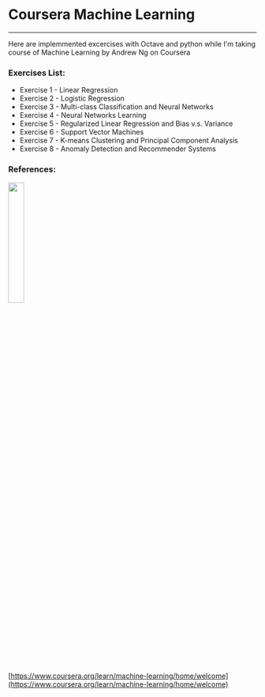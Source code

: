 # Coursera Machine Learning 
----
Here are implemmented excercises with Octave and python while I'm taking course of Machine Learning by Andrew Ng on Coursera

### Exercises List:
* Exercise 1 - Linear Regression
* Exercise 2 - Logistic Regression
* Exercise 3 - Multi-class Classification and Neural Networks
* Exercise 4 - Neural Networks Learning
* Exercise 5 - Regularized Linear Regression and Bias v.s. Variance
* Exercise 6 - Support Vector Machines
* Exercise 7 - K-means Clustering and Principal Component Analysis
* Exercise 8 - Anomaly Detection and Recommender Systems

### References:
<IMG src='https://coursera.s3.amazonaws.com/topics/ml/large-icon.png?auto=format&dpr=1&h=256&w=256&fit=fill&bg=FFF' width=25% height=25%><P>
[https://www.coursera.org/learn/machine-learning/home/welcome](https://www.coursera.org/learn/machine-learning/home/welcome)